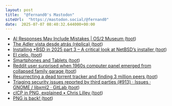 ```yaml
---
layout: post
title:  "@fernand0's Mastodon"
siteUrl:  "https://mastodon.social/@fernand0"
date:  2025-07-07 08:40:32.644000+00:00
---
```

*  [AI Responses May Include Mistakes \| OS/2 Museum ](https://www.os2museum.com/wp/ai-responses-may-include-mistakes) ([toot](https://mastodon.social/@fernand0/114811052531686222))
*  [The Adler vista desde atrás (réplica) ](https://www.flickr.com/photos/fernand0/54616877041) ([toot](https://mastodon.social/@fernand0/114809442795671600))
*  [Installing *BSD in 2025 part 3 – A critical look at NetBSD’s installer ](https://eerielinux.wordpress.com/2025/05/31/installing-bsd-in-2025-part-3-a-critical-look-at-netbsds-installer) ([toot](https://mastodon.social/@fernand0/114809314239567640))
*  [El cielo. ](https://avecesunafoto.wordpress.com/2025/07/06/el-cielo) ([toot](https://mastodon.social/@fernand0/114807525901140617))
*  [Smartphones and Tablets ](https://energy-efficient-products.ec.europa.eu/product-list/smartphones-and-tablets_e) ([toot](https://mastodon.social/@fernand0/114807447488733442))
*  [Reddit user surprised when 1960s computer panel emerged from collapsed family garage ](https://arstechnica.com/gadgets/2025/06/reddit-user-surprised-when-1960s-computer-panel-emerged-from-collapsed-family-garage) ([toot](https://mastodon.social/@fernand0/114807265820123409))
*  [Resurrecting a dead torrent tracker and finding 3 million peers ](https://kianbradley.com/2025/06/15/resurrecting-a-dead-tracker.htm) ([toot](https://mastodon.social/@fernand0/114806966791109574))
*  [Triaging security issues reported by third parties (#913) · Issues · GNOME / libxml2 · GitLab ](https://gitlab.gnome.org/GNOME/libxml2/-/issues/91) ([toot](https://mastodon.social/@fernand0/114806674419808636))
*  [cICP in PNG, explained • Chris Lilley ](https://svgees.us/blog/cICP.htm) ([toot](https://mastodon.social/@fernand0/114806039205025814))
*  [PNG is back! ](https://www.programmax.net/articles/png-is-back) ([toot](https://mastodon.social/@fernand0/114805850846069661))
